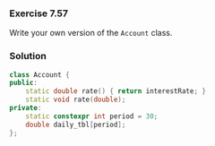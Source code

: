 ### Exercise 7.57

Write your own version of the `Account` class.

### Solution

```cpp
class Account {
public:
    static double rate() { return interestRate; }
    static void rate(double);
private:
    static constexpr int period = 30;
    double daily_tbl[period];
};
```
